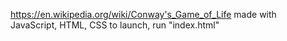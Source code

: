 https://en.wikipedia.org/wiki/Conway's_Game_of_Life
made with JavaScript, HTML, CSS
to launch, run "index.html"
